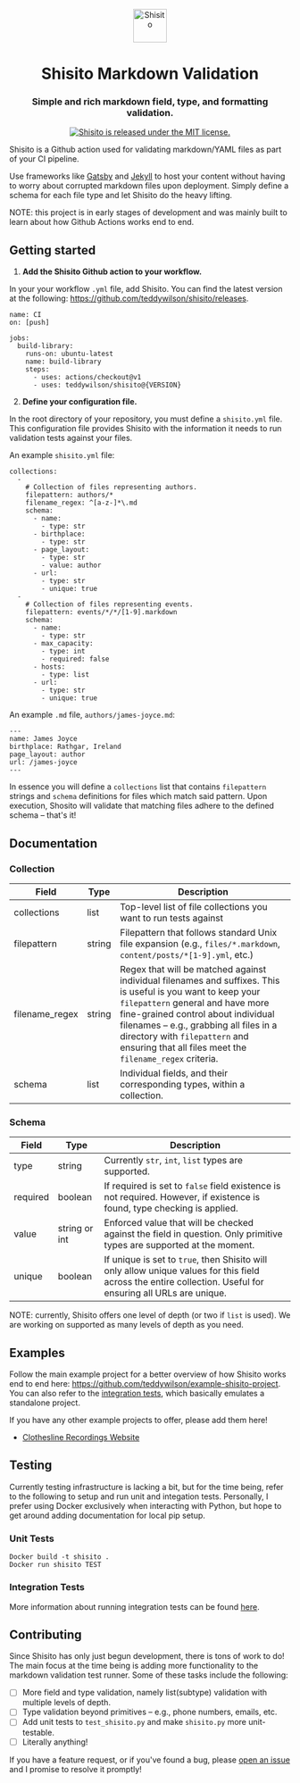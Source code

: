 <p align="center">
  <a href="https://www.github.com/shisito">
    <img alt="Shisito" src="https://s3.amazonaws.com/pix.iemoji.com/images/emoji/apple/ios-12/256/hot-pepper.png" width="60" />
  </a>
</p>
<h1 align="center">
  Shisito Markdown Validation
</h1>
<h3 align="center">
  Simple and rich markdown field, type, and formatting validation.
</h3>
<p align="center">
  <a href="https://github.com/teddywilson/shisito/blob/master/LICENSE">
    <img src="https://img.shields.io/badge/license-MIT-blue.svg" alt="Shisito is released under the MIT license." />
  </a>
</p>

Shisito is a Github action used for validating markdown/YAML files as part of your CI pipeline.

Use frameworks like [Gatsby](https://github.com/gatsbyjs/gatsby) and
[Jekyll](https://jekyllrb.com/) to host your content without having to
worry about corrupted markdown files upon deployment. Simply define a
schema for each file type and let Shisito do the heavy lifting.

NOTE: this project is in early stages of development and was mainly built to learn about how Github Actions works end to end.

## Getting started

1. **Add the Shisito Github action to your workflow.**

In your your workflow `.yml` file, add Shisito. You can find the latest version at the following: https://github.com/teddywilson/shisito/releases.

```
name: CI
on: [push]

jobs:
  build-library:
    runs-on: ubuntu-latest
    name: build-library
    steps:
      - uses: actions/checkout@v1
      - uses: teddywilson/shisito@{VERSION}
```

2. **Define your configuration file.**

In the root directory of your repository, you must define a `shisito.yml` file. This configuration file provides Shisito with the information it needs to run validation tests against your files.

An example `shisito.yml` file:

```
collections:
  -
    # Collection of files representing authors.
    filepattern: authors/*
    filename_regex: ^[a-z-]*\.md    
    schema:
      - name:
        - type: str
      - birthplace:
        - type: str
      - page_layout:
        - type: str
        - value: author
      - url:
        - type: str
        - unique: true
  -
    # Collection of files representing events.
    filepattern: events/*/*/[1-9].markdown
    schema:
      - name:
        - type: str
      - max_capacity:
        - type: int
        - required: false
      - hosts:
        - type: list
      - url:
        - type: str
        - unique: true        
```

An example `.md` file, `authors/james-joyce.md`:
```
---
name: James Joyce
birthplace: Rathgar, Ireland
page_layout: author
url: /james-joyce
---
```

In essence you will define a `collections` list that contains `filepattern` strings and `schema` definitions for files which match said pattern. Upon execution, Shosito will validate that matching files adhere to the defined schema – that's it!

## Documentation

### Collection
| Field | Type | Description |
|-------|------|-------------|
|collections|list|Top-level list of file collections you want to run tests against|
|filepattern|string|Filepattern that follows standard Unix file expansion (e.g., `files/*.markdown`, `content/posts/*[1-9].yml`, etc.)|
|filename_regex|string|Regex that will be matched against individual filenames and suffixes. This is useful is you want to keep your `filepattern` general and have more fine-grained control about individual filenames – e.g., grabbing all files in a directory with `filepattern` and ensuring that all files meet the `filename_regex` criteria.|
|schema|list|Individual fields, and their corresponding types, within a collection.|

### Schema
| Field | Type | Description |
|-------|------|-------------|
|type|string|Currently `str`, `int`, `list` types are supported.|
|required|boolean|If required is set to `false` field existence is not required. However, if existence is found, type checking is applied.|
|value|string or int|Enforced value that will be checked against the field in question. Only primitive types are supported at the moment.|
|unique|boolean|If unique is set to `true`, then Shisito will only allow unique values for this field across the entire collection. Useful for ensuring all URLs are unique.|

NOTE: currently, Shisito offers one level of depth (or two if `list` is used). We are working on supported as many levels of depth as you need.

## Examples
Follow the main example project for a better overview of how Shisito works end to end here: https://github.com/teddywilson/example-shisito-project. You can also refer to the [integration tests](https://github.com/teddywilson/shisito-markdown-validation/tree/main/integration), which basically emulates a standalone project.

If you have any other example projects to offer, please add them here!

- [Clothesline Recordings Website](https://github.com/teddywilson/clothesline-recordings)

## Testing
Currently testing infrastructure is lacking a bit, but for the time being, refer to the following to setup and run unit and integation tests. Personally, I prefer using Docker exclusively when interacting with Python, but hope to get around adding documentation for local pip setup.

### Unit Tests
```
Docker build -t shisito .
Docker run shisito TEST
```

### Integration Tests
More information about running integration tests can be found [here](https://github.com/teddywilson/shisito-markdown-validation/tree/main/integration).

## Contributing
Since Shisito has only just begun development, there is tons of work to do! The main focus at the time being is adding more functionality to the markdown validation test runner. Some of these tasks include the following:
- [ ] More field and type validation, namely list(subtype) validation with multiple levels of depth.
- [ ] Type validation beyond primitives – e.g., phone numbers, emails, etc.
- [ ] Add unit tests to `test_shisito.py` and make `shisito.py` more unit-testable.
- [ ] Literally anything!

If you have a feature request, or if you've found a bug, please [open an issue](https://github.com/teddywilson/shisito-markdown-validation/issues) and I promise to resolve it promptly!

